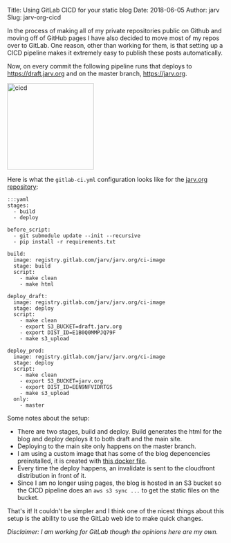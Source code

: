 Title: Using GitLab CICD for your static blog
Date: 2018-06-05
Author: jarv
Slug: jarv-org-cicd

In the process of making all of my private repositories public on Github and moving off of GitHub
pages I have also decided to move most of my repos over to GitLab. 
One reason, other than working for them, is that setting up a CICD pipeline makes it 
extremely easy to publish these posts automatically.

Now, on every commit the following pipeline runs that deploys to https://draft.jarv.org
and on the master branch, https://jarv.org.

<img style="width: 200px;" src="{attach}static/jarv-cicd.png" alt="cicd"/>

Here is what the `gitlab-ci.yml` configuration looks like for the [jarv.org repository](https://gitlab.com/jarv/jarv.org/blob/master/.gitlab-ci.yml):

```
:::yaml
stages:
  - build
  - deploy

before_script:
  - git submodule update --init --recursive
  - pip install -r requirements.txt

build:
  image: registry.gitlab.com/jarv/jarv.org/ci-image
  stage: build
  script:
    - make clean
    - make html

deploy_draft:
  image: registry.gitlab.com/jarv/jarv.org/ci-image
  stage: deploy
  script:
    - make clean
    - export S3_BUCKET=draft.jarv.org
    - export DIST_ID=E1B0Q0MMPJQ79F
    - make s3_upload

deploy_prod:
  image: registry.gitlab.com/jarv/jarv.org/ci-image
  stage: deploy
  script:
    - make clean
    - export S3_BUCKET=jarv.org
    - export DIST_ID=EEN9NFVIDRTGS
    - make s3_upload
  only:
    - master
```

Some notes about the setup:

* There are two stages, build and deploy. Build generates the html for the blog and deploy deploys it to both draft and the main site.
* Deploying to the main site only happens on the master branch.
* I am using a custom image that has some of the blog depencencies preinstalled, it is created with [this docker file](https://gitlab.com/jarv/jarv.org/blob/master/Dockerfile-ci).
* Every time the deploy happens, an invalidate is sent to the cloudfront distribution in front of it.
* Since I am no longer using pages, the blog is hosted in an S3 bucket so the CICD pipeline does an `aws s3 sync ...` to get the static files on the bucket.

That's it! It couldn't be simpler and I think one of the nicest things about this setup is the ability to use the GitLab web ide to make quick changes.

_Disclaimer: I am working for GitLab though the opinions here are my own._
